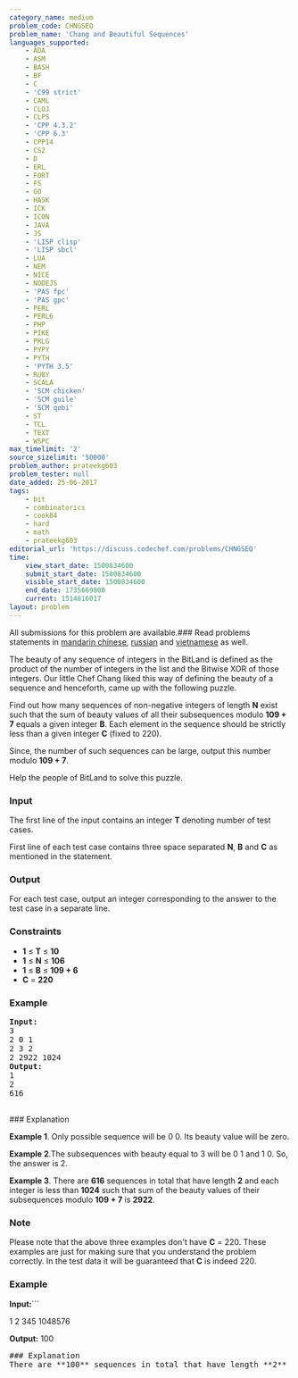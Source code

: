 ```yaml
---
category_name: medium
problem_code: CHNGSEQ
problem_name: 'Chang and Beautiful Sequences'
languages_supported:
    - ADA
    - ASM
    - BASH
    - BF
    - C
    - 'C99 strict'
    - CAML
    - CLOJ
    - CLPS
    - 'CPP 4.3.2'
    - 'CPP 6.3'
    - CPP14
    - CS2
    - D
    - ERL
    - FORT
    - FS
    - GO
    - HASK
    - ICK
    - ICON
    - JAVA
    - JS
    - 'LISP clisp'
    - 'LISP sbcl'
    - LUA
    - NEM
    - NICE
    - NODEJS
    - 'PAS fpc'
    - 'PAS gpc'
    - PERL
    - PERL6
    - PHP
    - PIKE
    - PRLG
    - PYPY
    - PYTH
    - 'PYTH 3.5'
    - RUBY
    - SCALA
    - 'SCM chicken'
    - 'SCM guile'
    - 'SCM qobi'
    - ST
    - TCL
    - TEXT
    - WSPC
max_timelimit: '2'
source_sizelimit: '50000'
problem_author: prateekg603
problem_tester: null
date_added: 25-06-2017
tags:
    - bit
    - combinatorics
    - cook84
    - hard
    - math
    - prateekg603
editorial_url: 'https://discuss.codechef.com/problems/CHNGSEQ'
time:
    view_start_date: 1500834600
    submit_start_date: 1500834600
    visible_start_date: 1500834600
    end_date: 1735669800
    current: 1514816017
layout: problem
---
```

All submissions for this problem are available.### Read problems statements in [mandarin chinese](http://www.codechef.com/download/translated/COOK84/mandarin/CHNGSEQ.pdf), [russian](http://www.codechef.com/download/translated/COOK84/russian/CHNGSEQ.pdf) and [vietnamese](http://www.codechef.com/download/translated/COOK84/vietnamese/CHNGSEQ.pdf) as well.

The beauty of any sequence of integers in the BitLand is defined as the product of the number of integers in the list and the Bitwise XOR of those integers. Our little Chef Chang liked this way of defining the beauty of a sequence and henceforth, came up with the following puzzle.

Find out how many sequences of non-negative integers of length **N** exist such that the sum of beauty values of all their subsequences modulo **109 + 7** equals a given integer **B**. Each element in the sequence should be strictly less than a given integer **C** (fixed to 220).

Since, the number of such sequences can be large, output this number modulo **109 + 7**.

Help the people of BitLand to solve this puzzle.

### Input

The first line of the input contains an integer **T** denoting number of test cases.

First line of each test case contains three space separated **N**, **B** and **C** as mentioned in the statement.

### Output

For each test case, output an integer corresponding to the answer to the test case in a separate line.

### Constraints

- **1** ≤ **T** ≤ **10**
- **1** ≤ **N** ≤ **106**
- **1** ≤ **B** ≤ **109 + 6**
- **C** = **220**

### Example

<pre>
<b>Input:</b>
3
2 0 1
2 3 2
2 2922 1024
<b>Output:</b>
1
2
616

</pre>### Explanation
**Example 1**. Only possible sequence will be 0 0. Its beauty value will be zero.

**Example 2**.The subsequences with beauty equal to 3 will be 0 1 and 1 0. So, the answer is 2.

**Example 3**. There are **616** sequences in total that have length **2** and each integer is less than **1024** such that sum of the beauty values of their subsequences modulo **109 + 7** is **2922**.

### Note

Please note that the above three examples don't have **C** = 220. These examples are just for making sure that you understand the problem correctly. In the test data it will be guaranteed that **C** is indeed 220.

### Example

**Input:**```

1
2 345 1048576

<b>Output:</b>
100
<pre>### Explanation
There are **100** sequences in total that have length **2** and each integer is less than **1048576** such that sum of the beauty values of their subsequences modulo **109 + 7** is **345**.
